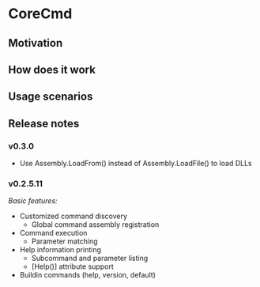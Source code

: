 # CoreCmd

## Motivation

## How does it work

## Usage scenarios

## Release notes

### v0.3.0

- Use Assembly.LoadFrom() instead of Assembly.LoadFile() to load DLLs

### v0.2.5.11

*Basic features:*

- Customized command discovery
  - Global command assembly registration
- Command execution
  - Parameter matching
- Help information printing
  - Subcommand and parameter listing
  - [Help()] attribute support
- Buildin commands (help, version, default)
